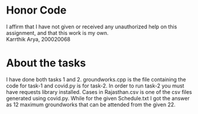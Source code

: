 # Honor Code
I affirm that I have not given or received any unauthorized help on this assignment, and that this work is my own.  
Karrthik Arya, 200020068
# About the tasks
I have done both tasks 1 and 2. groundworks.cpp is the file containing the code for task-1 and covid.py is for task-2. In order to run task-2 you must have requests library installed. Cases in Rajasthan.csv is one of the csv files generated using covid.py. While for the given Schedule.txt I got the answer as 12 maximum groundworks that can be attended from the given 22. 

